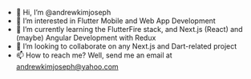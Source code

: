 - 👋 Hi, I’m @andrewkimjoseph
- 👀 I’m interested in Flutter Mobile and Web App Development
- 🌱 I’m currently learning the FlutterFire stack, and Next.js (React) and (maybe) Angular Development with Redux
- 💞️ I’m looking to collaborate on any Next.js and Dart-related project
- 📫 How to reach me? Well, send me an email at andrewkimjoseph@yahoo.com

<!---
andrewkimjoseph/andrewkimjoseph is a ✨ special ✨ repository because its `README.md` (this file) appears on your GitHub profile.
You can click the Preview link to take a look at your changes.
--->
